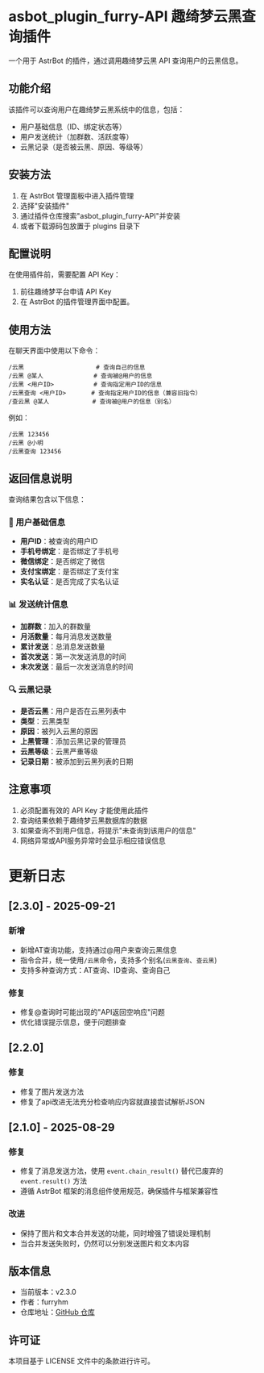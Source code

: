 # asbot_plugin_furry-API 趣绮梦云黑查询插件

一个用于 AstrBot 的插件，通过调用趣绮梦云黑 API 查询用户的云黑信息。

## 功能介绍

该插件可以查询用户在趣绮梦云黑系统中的信息，包括：
- 用户基础信息（ID、绑定状态等）
- 用户发送统计（加群数、活跃度等）
- 云黑记录（是否被云黑、原因、等级等）

## 安装方法

1. 在 AstrBot 管理面板中进入插件管理
2. 选择"安装插件"
3. 通过插件仓库搜索"asbot_plugin_furry-API"并安装
4. 或者下载源码包放置于 plugins 目录下

## 配置说明

在使用插件前，需要配置 API Key：

1. 前往趣绮梦平台申请 API Key
2. 在 AstrBot 的插件管理界面中配置。

## 使用方法

在聊天界面中使用以下命令：

```
/云黑                    # 查询自己的信息
/云黑 @某人              # 查询被@用户的信息
/云黑 <用户ID>           # 查询指定用户ID的信息
/云黑查询 <用户ID>       # 查询指定用户ID的信息（兼容旧指令）
/查云黑 @某人            # 查询被@用户的信息（别名）
```

例如：
```
/云黑 123456
/云黑 @小明
/云黑查询 123456
```

## 返回信息说明

查询结果包含以下信息：

### 📌 用户基础信息
- **用户ID**：被查询的用户ID
- **手机号绑定**：是否绑定了手机号
- **微信绑定**：是否绑定了微信
- **支付宝绑定**：是否绑定了支付宝
- **实名认证**：是否完成了实名认证

### 📊 发送统计信息
- **加群数**：加入的群数量
- **月活数量**：每月消息发送数量
- **累计发送**：总消息发送数量
- **首次发送**：第一次发送消息的时间
- **末次发送**：最后一次发送消息的时间

### 🔍 云黑记录
- **是否云黑**：用户是否在云黑列表中
- **类型**：云黑类型
- **原因**：被列入云黑的原因
- **上黑管理**：添加云黑记录的管理员
- **云黑等级**：云黑严重等级
- **记录日期**：被添加到云黑列表的日期

## 注意事项

1. 必须配置有效的 API Key 才能使用此插件
2. 查询结果依赖于趣绮梦云黑数据库的数据
3. 如果查询不到用户信息，将提示"未查询到该用户的信息"
4. 网络异常或API服务异常时会显示相应错误信息

# 更新日志

## [2.3.0] - 2025-09-21

### 新增

- 新增AT查询功能，支持通过@用户来查询云黑信息
- 指令合并，统一使用`/云黑`命令，支持多个别名(`云黑查询`、`查云黑`)
- 支持多种查询方式：AT查询、ID查询、查询自己

### 修复

- 修复@查询时可能出现的"API返回空响应"问题
- 优化错误提示信息，便于问题排查

## [2.2.0]

### 修复

 - 修复了图片发送方法
 - 修复了api改进无法充分检查响应内容就直接尝试解析JSON


## [2.1.0] - 2025-08-29

### 修复

- 修复了消息发送方法，使用 `event.chain_result()` 替代已废弃的 `event.result()` 方法
- 遵循 AstrBot 框架的消息组件使用规范，确保插件与框架兼容性

### 改进

- 保持了图片和文本合并发送的功能，同时增强了错误处理机制
- 当合并发送失败时，仍然可以分别发送图片和文本内容

## 版本信息

- 当前版本：v2.3.0
- 作者：furryhm
- 仓库地址：[GitHub 仓库](https://github.com/furryHM-mrz/asbot_plugin_furry-API-)

## 许可证

本项目基于 LICENSE 文件中的条款进行许可。